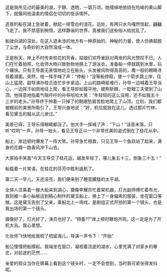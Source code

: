 这是我所见过的最美的湖，宁静、透明，一碧万顷。她缠绵地依绕在险峻的黄山脚下，就像同他温柔的情侣在切切的低诉情怀。

选景的船在湖上急驶着，掀起一排雪白的浪花。运处，有两只水鸟嘎然惊起，翩翩飞走了。我不禁感到惋惜，这样静谧的世界，竟被我们这些俗人给扰乱了。

船驶向湖的深处。在这人迹未涉的地方有一种原始的、神秘的力量，使人仿佛超脱了尘世，与奇妙的大自然溶成一体。

正是秋天，岸上不时传来桂花的芳香。姑娘们欢呼雀跃对两岸的风光赞叹不已。人们在忙着拍照，化妆师大杨兴致勃勃地换上了游泳衣，准备船一停就跳到水里，玩个痛快。只有王导面无表情地屹立在船头，头发被风吹得高高的，鹰一般的眼睛寻视着湖面。突然，他一挥手喊了声：“停船！”没等船停稳，便一个箭步跳上岸，往山上猛爬。副导演孙桂贞连忙步步紧迫。上山的路崎岖难行，孙导一边喊着王导当心，一边挥汗如雨地往上爬，看王导却如履平地，披荆斩棘，一眨眼工夫使到了山顶。他得意地指着气喘吁吁的孙导哈哈大笑：“年轻轻的这么没用，还不如我五十三岁的老头。”孙导终于拎着一只掉了的鞋跟愁眉苦脸地爬上了山顶。立刻，我们都被眼前的美景所吸引了，王导兴奋地说：“好，机位就放在这儿，透过那片竹林，看见黛玉的服从这儿驶过。”

美景已得，王导乐得眼睛都没了。他大手一挥喊了声：“下山！”话音未落，只听“哎哟”一声，孙导一抬头，看见王导正以一个非常优美的姿式倒在了桂花从中。

船上，岸边顿时爆发了一阵大笑。孙导急忙相救，只见王导一个鱼跃站了起来，满身的花瓣一路香风冲下山去。

大家拍手笑面“今天王导交了桂花运，越发年轻了，哪儿象五十三，倒象三十五！”

船载着一片笑语，在桂花的芬芳中胜利返航了。

第二天一早儿，天还没亮，我们便来到了睡意朦胧的太平湖。

全体人员乘着一艘大船来到湖心，摄像李耀宗忙着架机器，灯光副师傅忙着布光，我则被一条小舢板运到精心制作的黛玉船上，换上了一身偏素的服装，坐在窗口等候。这是黛玉告别了父亲，乘船北上一场戏，是剧组正式开拍的第一个镜头，也是我出场的第一个镜头。

摄像好了，灯光好了，演员也好了。“预备??”岸上顿时鞭炮齐鸣，这一定是为了开机大吉。我心里想。

化妆师飞快地给我梳了梳留海儿，导演一声令下：“开始”

船公慢慢把船撑起。我端坐在窗口，凝视着流逝的湖水，心里充满了对家乡的眷恋，对前途的茫然……

亲爱的观众当你在屏幕上看到这个镜头时，一定不会想到，当时我可紧张得发抖呢。
